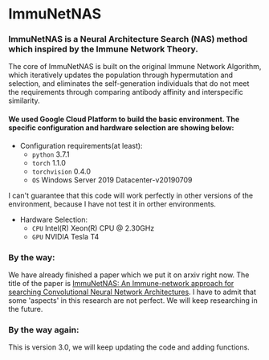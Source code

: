 # ImmuNetNAS

### ImmuNetNAS is a Neural Architecture Search (NAS) method which inspired by the Immune Network Theory.

The core of ImmuNetNAS is built on the original Immune Network Algorithm, which iteratively updates the population through hypermutation
and selection, and eliminates the self-generation individuals that do not meet the requirements through comparing antibody affinity and interspecific similarity.

#### We used Google Cloud Platform to build the basic environment. The specific configuration and hardware selection are showing below:

* Configuration requirements(at least):
  * `python` 3.7.1
  * `torch` 1.1.0
  * `torchvision` 0.4.0
  * `OS` Windows Server 2019 Datacenter-v20190709

I can't guarantee that this code will work perfectly in other versions of the environment, because I have not test it in orther environments.
  
* Hardware Selection:
  * `CPU` Intel(R) Xeon(R) CPU @ 2.30GHz
  * `GPU` NVIDIA Tesla T4
  
### By the way:

We have already finished a paper which we put it on arxiv right now. The title of the paper is [ImmuNetNAS: An Immune-network approach for searching Convolutional Neural Network Architectures](https://arxiv.org/abs/2002.12704). I have to admit that some 'aspects' in this research are not perfect. We will keep researching in the future. 

### By the way again:

This is version 3.0, we will keep updating the code and adding functions.


 
